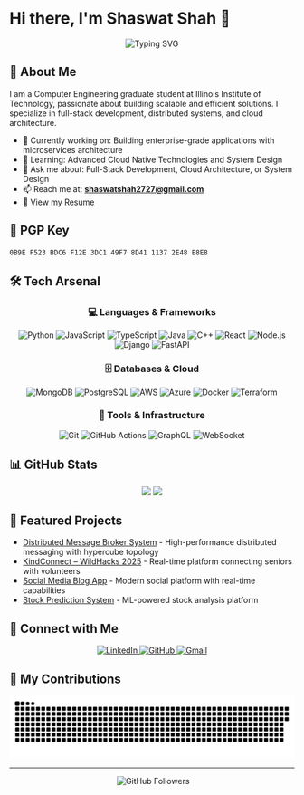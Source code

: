 # Hi there, I'm Shaswat Shah 👋

<div align="center">
  <img src="https://readme-typing-svg.herokuapp.com?font=Fira+Code&weight=500&size=40&pause=1000&color=4169E1&center=true&vCenter=true&width=600&height=100&lines=Software+Developer;Problem+Solver;Tech+Enthusiast" alt="Typing SVG" />
</div>
<!-- 
<div align="center">
  <a href="https://github.com/sdshah09?tab=repositories">
    <img src="https://github-readme-activity-graph.vercel.app/graph?username=sdshah09&theme=react-dark&hide_border=true" alt="Contribution Graph" />
  </a>
</div>
 -->

## 🚀 About Me

I am a Computer Engineering graduate student at Illinois Institute of Technology, passionate about building scalable and efficient solutions. I specialize in full-stack development, distributed systems, and cloud architecture.

- 🔭 Currently working on: Building enterprise-grade applications with microservices architecture
- 🌱 Learning: Advanced Cloud Native Technologies and System Design
- 💬 Ask me about: Full-Stack Development, Cloud Architecture, or System Design
- 📫 Reach me at: **shaswatshah2727@gmail.com**
- 📄 [View my Resume](https://drive.google.com/file/d/1GdCquLV3BDOX2BF08x_KmwVTpnti63EI/view?usp=sharing)

## 🔐 PGP Key

```
0B9E F523 BDC6 F12E 3DC1 49F7 8D41 1137 2E48 E8E8
```

## 🛠️ Tech Arsenal

<div align="center">

### 💻 Languages & Frameworks
![Python](https://img.shields.io/badge/Python-3776AB?style=for-the-badge&logo=python&logoColor=white)
![JavaScript](https://img.shields.io/badge/JavaScript-F7DF1E?style=for-the-badge&logo=javascript&logoColor=black)
![TypeScript](https://img.shields.io/badge/TypeScript-007ACC?style=for-the-badge&logo=typescript&logoColor=white)
![Java](https://img.shields.io/badge/Java-ED8B00?style=for-the-badge&logo=java&logoColor=white)
![C++](https://img.shields.io/badge/C++-00599C?style=for-the-badge&logo=c%2B%2B&logoColor=white)
![React](https://img.shields.io/badge/React-20232A?style=for-the-badge&logo=react&logoColor=61DAFB)
![Node.js](https://img.shields.io/badge/Node.js-339933?style=for-the-badge&logo=nodedotjs&logoColor=white)
![Django](https://img.shields.io/badge/Django-092E20?style=for-the-badge&logo=django&logoColor=white)
![FastAPI](https://img.shields.io/badge/FastAPI-009688?style=for-the-badge&logo=fastapi&logoColor=white)

### 🗄️ Databases & Cloud
![MongoDB](https://img.shields.io/badge/MongoDB-4EA94B?style=for-the-badge&logo=mongodb&logoColor=white)
![PostgreSQL](https://img.shields.io/badge/PostgreSQL-316192?style=for-the-badge&logo=postgresql&logoColor=white)
![AWS](https://img.shields.io/badge/AWS-232F3E?style=for-the-badge&logo=amazon-aws&logoColor=white)
![Azure](https://img.shields.io/badge/Azure-0078D4?style=for-the-badge&logo=microsoft-azure&logoColor=white)
![Docker](https://img.shields.io/badge/Docker-2496ED?style=for-the-badge&logo=docker&logoColor=white)
![Terraform](https://img.shields.io/badge/Terraform-7B42BC?style=for-the-badge&logo=terraform&logoColor=white)

### 🔧 Tools & Infrastructure
![Git](https://img.shields.io/badge/Git-F05032?style=for-the-badge&logo=git&logoColor=white)
![GitHub Actions](https://img.shields.io/badge/GitHub_Actions-2088FF?style=for-the-badge&logo=github-actions&logoColor=white)
![GraphQL](https://img.shields.io/badge/GraphQL-E10098?style=for-the-badge&logo=graphql&logoColor=white)
![WebSocket](https://img.shields.io/badge/WebSocket-000000?style=for-the-badge&logo=websocket&logoColor=white)

</div>

## 📊 GitHub Stats

<div align="center">
  <img height="180em" src="https://github-readme-stats.vercel.app/api?username=sdshah09&show_icons=true&theme=radical&include_all_commits=true&count_private=true"/>
  <img height="180em" src="https://github-readme-stats.vercel.app/api/top-langs/?username=sdshah09&layout=compact&langs_count=6&theme=radical"/>
</div>

## 🌟 Featured Projects

- [Distributed Message Broker System](https://github.com/sdshah09/Distributed-Message-Broker-System) - High-performance distributed messaging with hypercube topology
- [KindConnect – WildHacks 2025](https://github.com/jaygohel109/KindConnect) - Real-time platform connecting seniors with volunteers
- [Social Media Blog App](https://github.com/sdshah09/Social-Media-Blog-App) - Modern social platform with real-time capabilities
- [Stock Prediction System](https://github.com/sdshah09/Stock-Prediction-and-Reporting-System) - ML-powered stock analysis platform

## 🤝 Connect with Me

<div align="center">
  <a href="https://linkedin.com/in/sdshah05" target="_blank">
    <img src="https://img.shields.io/badge/LinkedIn-0077B5?style=for-the-badge&logo=linkedin&logoColor=white" alt="LinkedIn"/>
  </a>
  <a href="https://github.com/sdshah09" target="_blank">
    <img src="https://img.shields.io/badge/GitHub-100000?style=for-the-badge&logo=github&logoColor=white" alt="GitHub"/>
  </a>
  <a href="mailto:shaswatshah2727@gmail.com">
    <img src="https://img.shields.io/badge/Gmail-D14836?style=for-the-badge&logo=gmail&logoColor=white" alt="Gmail"/>
  </a>
</div>

## 🐍 My Contributions

<div align="center">
  <img alt="snake eating my contributions" src="https://github.com/sdshah09/sdshah09/raw/output/github-snake.svg">
</div>

---
<div align="center">
  <img src="https://komarev.com/ghpvc/?username=sdshah09&style=flat-square&color=blue" alt=""/>
  <img src="https://img.shields.io/github/followers/sdshah09?label=Follow&style=social" alt="GitHub Followers"/>
</div>


